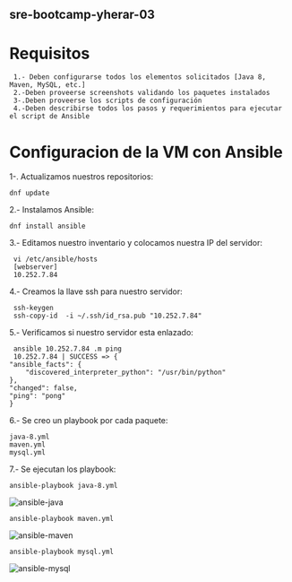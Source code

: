 ## sre-bootcamp-yherar-03

# Requisitos
	
     1.- Deben configurarse todos los elementos solicitados [Java 8, Maven, MySQL, etc.]
     2.-Deben proveerse screenshots validando los paquetes instalados 
     3-.Deben proveerse los scripts de configuración
     4.-Deben describirse todos los pasos y requerimientos para ejecutar el script de Ansible
     
# Configuracion de la VM con Ansible
 
  1-. Actualizamos nuestros repositorios:
  
    dnf update 
       
  2.- Instalamos Ansible:
  
    dnf install ansible
    
  3.- Editamos nuestro inventario y colocamos nuestra IP del servidor:
  
     vi /etc/ansible/hosts 
     [webserver]
     10.252.7.84
  
  4.- Creamos la llave ssh para nuestro servidor:
  
     ssh-keygen
     ssh-copy-id  -i ~/.ssh/id_rsa.pub "10.252.7.84" 
     
  5.- Verificamos si nuestro servidor esta enlazado:
  
     ansible 10.252.7.84 .m ping
     10.252.7.84 | SUCCESS => {
    "ansible_facts": {
        "discovered_interpreter_python": "/usr/bin/python"
    },
    "changed": false,
    "ping": "pong"
    } 
    
   6.- Se creo un playbook por cada paquete:
   
    java-8.yml
    maven.yml
    mysql.yml
   
   7.- Se ejecutan los playbook:
   
    ansible-playbook java-8.yml    
      
  ![ansible-java](https://user-images.githubusercontent.com/57635156/69590413-23693b00-0fce-11ea-9a16-68b5fcfe89af.jpg)

   
    ansible-playbook maven.yml
     
  ![ansible-maven](https://user-images.githubusercontent.com/57635156/69590487-7511c580-0fce-11ea-8d6f-23ca55695bbf.jpg)


    ansible-playbook mysql.yml
     
  ![ansible-mysql](https://user-images.githubusercontent.com/57635156/69590570-b6a27080-0fce-11ea-94d4-d5beb5483172.jpg)

      
      
      
      
    
    
    
